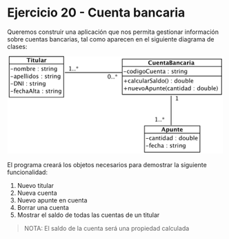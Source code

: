 # Ejercicio 20 - Cuenta bancaria

Queremos construir una aplicación que nos permita gestionar información sobre cuentas bancarias, tal como aparecen en el siguiente diagrama de clases:

<img src="cuenta_bancaria.png" width="500" />

El programa creará los objetos necesarios para demostrar la siguiente funcionalidad:

1. Nuevo titular
2. Nueva cuenta
3. Nuevo apunte en cuenta
4. Borrar una cuenta
5. Mostrar el saldo de todas las cuentas de un titular

> NOTA: El saldo de la cuenta será una propiedad calculada
